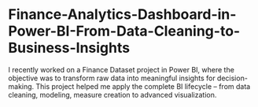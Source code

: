 # Finance-Analytics-Dashboard-in-Power-BI-From-Data-Cleaning-to-Business-Insights
I recently worked on a Finance Dataset project in Power BI, where the objective was to transform raw data into meaningful insights for decision-making. This project helped me apply the complete BI lifecycle – from data cleaning, modeling, measure creation to advanced visualization.
